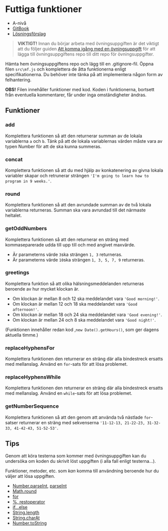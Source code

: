 # Futtiga funktioner

- A-nivå
- [GitBook](https://coursepress.gitbook.io/1dv021/ovningsuppgifter/del-1/a-niva/futtiga-funktioner)
- [Lösningsförslag](https://github.com/1dv021/exercise-solution-proposals/tree/master/part-1/tiny-funcs)


> __VIKTIGT!__ Innan du börjar arbeta med övningsuppgiften är det viktigt att du följer guiden [Att komma igång med en övningsuppgift](https://coursepress.gitbook.io/1dv021/guider/att-komma-igang-med-en-ovningsuppgift) för att lägga till övningsuppgiftens repo till ditt repo för övningsuppgifter.

Hämta hem övningsuppgiftens repo och lägg till en .gitignore-fil. Öppna filen `src\mf.js` och komplettera de åtta funktionerna enligt specifikationerna. Du behöver inte tänka på att implementera någon form av felhantering.

__OBS!__ Filen innehåller funktioner med kod. Koden i funktionerna, bortsett från eventuella kommentarer, får under inga omständigheter ändras.

## Funktioner

### add

Komplettera funktionen så att den returnerar summan av de lokala variablerna `a` och `b`. Tänk på att de lokala variablernas värden måste vara av typen Number för att de ska kunna summeras.

### concat

Komplettera funktionen så att du med hjälp av konkatenering av givna lokala variabler skapar och retrunerar strängen `'I'm going to learn how to program in 9 weeks.'`.

### round

Komplettera funktionen så att den avrundade summan av de två lokala variablerna returneras. Summan ska vara avrundad till det närmaste heltalet.

### getOddNumbers

Komplettera funktionen så att den returnerar en sträng med kommaseparerade udda till upp till och med angivet maxvärde.

- Är parameterns värde `3`ska strängen `1, 3` returneras.
- Är parameterns värde `10`ska strängen `1, 3, 5, 7, 9` returneras.

### greetings

Komplettera funktion så att olika hälsningsmeddelanden returneras beroende av hur mycket klockan är.

- Om klockan är mellan 8 och 12 ska meddelandet vara `'Good morning!'`.
- Om klockan är mellan 12 och 18 ska meddelandet vara `'Good afternoon!'`.
- Om klockan är mellan 18 och 24 ska meddelandet vara `'Good evening!'`.
- Om klockan är mellan 24 och 8 ska meddelandet vara `'Good night!'`.

(Funktionen innehåller redan kod ,`new Date().getHours()`, som ger dagens aktuella timme.)

### replaceHyphensFor

Komplettera funktionen den returnerar en sträng där alla bindestreck ersatts med mellanslag. Använd en `for`-sats för att lösa problemet.

### replaceHyphensWhile

Komplettera funktionen den returnerar en sträng där alla bindestreck ersatts med mellanslag. Använd en `while`-sats för att lösa problemet.

### getNumberSequence

Komplettera funktionen så att den genom att använda två nästlade `for`-satser returnerar en sträng med sekvenserna `'11-12-13, 21-22-23, 31-32-33, 41-42-43, 51-52-53'`.

## Tips

Genom att köra testerna som kommer med övningsuppgiften kan du undersöka om koden du skrivit löst uppgiften (i alla fall enligt testerna...).

Funktioner, metoder, etc. som _kan_ komma till användning beroende hur du väljer att lösa uppgiften.

- [Number.parseInt](https://developer.mozilla.org/en-US/docs/Web/JavaScript/Reference/Global_Objects/Number/parseInt), [parseInt](https://developer.mozilla.org/en-US/docs/Web/JavaScript/Reference/Global_Objects/parseInt)
- [Math.round](https://developer.mozilla.org/en-US/docs/Web/JavaScript/Reference/Global_Objects/Math/round)
- [for](https://developer.mozilla.org/en-US/docs/Web/JavaScript/Reference/Statements/for)
- [%, restoperator](https://developer.mozilla.org/en-US/docs/Web/JavaScript/Reference/Operators/Arithmetic_Operators#Remainder)
- [if...else](https://developer.mozilla.org/en-US/docs/Web/JavaScript/Reference/Statements/if...else)
- [String.length](https://developer.mozilla.org/en-US/docs/Web/JavaScript/Reference/Global_Objects/String/length)
- [String.charAt](https://developer.mozilla.org/en-US/docs/Web/JavaScript/Reference/Global_Objects/String/charAt)
- [Number.toString](https://developer.mozilla.org/en-US/docs/Web/JavaScript/Reference/Global_Objects/Number/toString)
